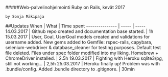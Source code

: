#####Web-palvelinohjelmointi Ruby on Rails, kevät 2017

`by Sonja Mäkipaja`

##Updates
When | What | Time spent
--------------- | ----- | -----
14.03.2017 | Github repo created and documentation base started. | 1h
15.03.2017 | User, Goal, UserGoal models created and validations for username added. New gems added to Gemfile: rspec-rails, capybara, selenium-webdriver & database_cleaner for testing purposes. Default test file deleted. Files under spec folder modified into my liking. Homebrew + ChromeDriver installed. | 2.5h
19.03.2017 | Fighting with Heroku sqlite3/pg, still not working... | 2,5h
25.03.2017 | Heroku finally up! Problem was with .bundle/config. Added .bundle directory to .gitignore. | 30min
